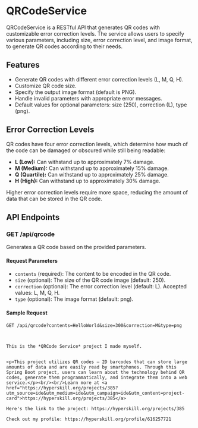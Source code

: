 # QRCodeService

QRCodeService is a RESTful API that generates QR codes with customizable error correction levels. The service allows users to specify various parameters, including size, error correction level, and image format, to generate QR codes according to their needs.

## Features

- Generate QR codes with different error correction levels (L, M, Q, H).
- Customize QR code size.
- Specify the output image format (default is PNG).
- Handle invalid parameters with appropriate error messages.
- Default values for optional parameters: size (250), correction (L), type (png).

## Error Correction Levels

QR codes have four error correction levels, which determine how much of the code can be damaged or obscured while still being readable:

- **L (Low):** Can withstand up to approximately 7% damage.
- **M (Medium):** Can withstand up to approximately 15% damage.
- **Q (Quartile):** Can withstand up to approximately 25% damage.
- **H (High):** Can withstand up to approximately 30% damage.

Higher error correction levels require more space, reducing the amount of data that can be stored in the QR code.

## API Endpoints

### GET /api/qrcode

Generates a QR code based on the provided parameters.

#### Request Parameters

- `contents` (required): The content to be encoded in the QR code.
- `size` (optional): The size of the QR code image (default: 250).
- `correction` (optional): The error correction level (default: L). Accepted values: L, M, Q, H.
- `type` (optional): The image format (default: png).

#### Sample Request

```http
GET /api/qrcode?contents=HelloWorld&size=300&correction=M&type=png



This is the *QRCode Service* project I made myself.


<p>This project utilizes QR codes — 2D barcodes that can store large amounts of data and are easily read by smartphones. Through this Spring Boot project, users can learn about the technology behind QR codes, generate them programmatically, and integrate them into a web service.</p><br/><br/>Learn more at <a href="https://hyperskill.org/projects/385?utm_source=ide&utm_medium=ide&utm_campaign=ide&utm_content=project-card">https://hyperskill.org/projects/385</a>

Here's the link to the project: https://hyperskill.org/projects/385

Check out my profile: https://hyperskill.org/profile/616257721
